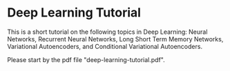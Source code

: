 # Deep Learning Tutorial

This is a short tutorial on the following topics in Deep Learning: Neural Networks, Recurrent Neural Networks, Long Short Term Memory Networks, Variational Autoencoders, and Conditional Variational Autoencoders.

Please start by the pdf file "deep-learning-tutorial.pdf".
